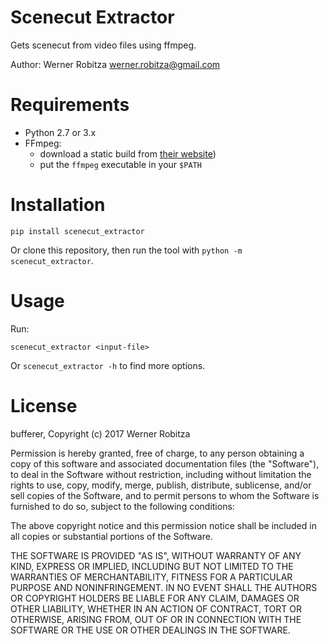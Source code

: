 # Scenecut Extractor

Gets scenecut from video files using ffmpeg.

Author: Werner Robitza <werner.robitza@gmail.com>

# Requirements

- Python 2.7 or 3.x
- FFmpeg:
    - download a static build from [their website](http://ffmpeg.org/download.html))
    - put the `ffmpeg` executable in your `$PATH`

# Installation

    pip install scenecut_extractor

Or clone this repository, then run the tool with `python -m scenecut_extractor`.

# Usage

Run:

    scenecut_extractor <input-file>

Or `scenecut_extractor -h` to find more options.

# License

bufferer, Copyright (c) 2017 Werner Robitza

Permission is hereby granted, free of charge, to any person obtaining a copy of this software and associated documentation files (the "Software"), to deal in the Software without restriction, including without limitation the rights to use, copy, modify, merge, publish, distribute, sublicense, and/or sell copies of the Software, and to permit persons to whom the Software is furnished to do so, subject to the following conditions:

The above copyright notice and this permission notice shall be included in all copies or substantial portions of the Software.

THE SOFTWARE IS PROVIDED "AS IS", WITHOUT WARRANTY OF ANY KIND, EXPRESS OR IMPLIED, INCLUDING BUT NOT LIMITED TO THE WARRANTIES OF MERCHANTABILITY, FITNESS FOR A PARTICULAR PURPOSE AND NONINFRINGEMENT. IN NO EVENT SHALL THE AUTHORS OR COPYRIGHT HOLDERS BE LIABLE FOR ANY CLAIM, DAMAGES OR OTHER LIABILITY, WHETHER IN AN ACTION OF CONTRACT, TORT OR OTHERWISE, ARISING FROM, OUT OF OR IN CONNECTION WITH THE SOFTWARE OR THE USE OR OTHER DEALINGS IN THE SOFTWARE.